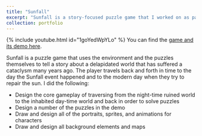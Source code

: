 ```yaml
---
title: "Sunfall"
excerpt: "Sunfall is a story-focused puzzle game that I worked on as part of <url src='https://unicornly.itch.io/sunfall'>Pirate Software - Game Jam 15</url>. <br/><img src='/images/SunfallImg.png' width='640' height='320'>"
collection: portfolio
---
```

<!-- {% include youtube.html id="1goYedWpYLo" %} -->
{% include youtube.html id="1goYedWpYLo" %}
You can find the [game and its demo here](https://unicornly.itch.io/sunfall).

Sunfall is a puzzle game that uses the environment and the puzzles themselves to tell a story about a delapidated world that has suffered a cataclysm many years ago. The player travels back and forth in time to the day the Sunfall event happened and to the modern day when they try to repair the sun. I did the following:
 <ul>
  <li>Design the core gameplay of traversing from the night-time ruined world to the inhabited day-time world and back in order to solve puzzles</li>
  <li>Design a number of the puzzles in the demo</li>
  <li>Draw and design all of the portraits, sprites, and animations for characters</li>
  <li>Draw and design all background elements and maps</li>
</ul> 
